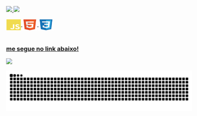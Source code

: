 <div>
  <a href="https://github.com/jonassouza1">
  <img height="180em" src="https://github-readme-stats.vercel.app/api?username=jonassouza1&show_icons=true&theme=merko&include_all_commits=true&count_private=true"/>
  <img height="180em" src="https://github-readme-stats.vercel.app/api/top-langs/?username=jonassouza1&layout=compact&langs_count=6&theme=merko"/>
</div>
<div style="display: inline_block"><br>
  <img align="center" alt="Js" height="30" width="40" src="https://raw.githubusercontent.com/devicons/devicon/master/icons/javascript/javascript-plain.svg ">
  <img align="center" alt="HTML" height="30" width="40" src="https://raw.githubusercontent.com/devicons/devicon/master/icons/html5/html5-original.svg ">
  <img align="center" alt="CSS" height="30" width="40" src="https://raw.githubusercontent.com/devicons/devicon/master/icons/css3/css3-original.svg ">
</div>
 
 <br>
 
  ###  me segue no link abaixo!
 
<div>
  
  
 
 
  <a href="https://www.linkedin.com/in/jonas-souza-7b4948268?lipi=urn%3Ali%3Apage%3Ad_flagship3_profile_view_base_contact_details%3B6By8ukLEQPOcaT671G6wcQ%3D%3D" target="_blank"><img src="https://img.shields.io/badge/-LinkedIn-%230077B5?style= for-the-badge&logo=linkedin&logoColor=white" target="_blank"></a>

 ![snake gif](https://github.com/jonassouza1/jonassouza1/blob/output/github-contribution-grid-snake.svg)

</div>
